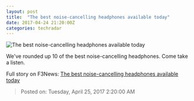```yaml
---
layout: post
title:  "The best noise-cancelling headphones available today"
date: 2017-04-24 21:20:00Z
categories: techradar
---
```


![The best noise-cancelling headphones available today](http://cdn.mos.cms.futurecdn.net/d39889d326fc6682a15be4f43d2db7a4-1200-80.jpg)

We've rounded up 10 of the best noise-cancelling headphones. Come take a listen.


Full story on F3News: [The best noise-cancelling headphones available today](http://www.f3nws.com/n/2AVGrC)

> Posted on: Tuesday, April 25, 2017 2:20:00 AM
